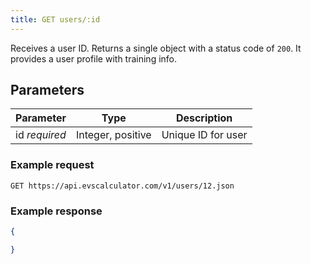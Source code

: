 ```yaml
---
title: GET users/:id
---
```


Receives a user ID.
Returns a single object with a status code of `200`.
It provides a user profile with training info.

## Parameters

Parameter   | Type          | Description
---- | ---- | ---- 
id _required_ | Integer, positive   | Unique ID for user

### Example request

```
GET https://api.evscalculator.com/v1/users/12.json
```

### Example response

```json
{

}
```